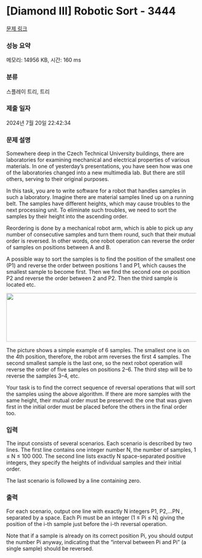 # [Diamond III] Robotic Sort - 3444 

[문제 링크](https://www.acmicpc.net/problem/3444) 

### 성능 요약

메모리: 14956 KB, 시간: 160 ms

### 분류

스플레이 트리, 트리

### 제출 일자

2024년 7월 20일 22:42:34

### 문제 설명

<p>Somewhere deep in the Czech Technical University buildings, there are laboratories for examining mechanical and electrical properties of various materials. In one of yesterday’s presentations, you have seen how was one of the laboratories changed into a new multimedia lab. But there are still others, serving to their original purposes.</p>

<p>In this task, you are to write software for a robot that handles samples in such a laboratory. Imagine there are material samples lined up on a running belt. The samples have different heights, which may cause troubles to the next processing unit. To eliminate such troubles, we need to sort the samples by their height into the ascending order.</p>

<p>Reordering is done by a mechanical robot arm, which is able to pick up any number of consecutive samples and turn them round, such that their mutual order is reversed. In other words, one robot operation can reverse the order of samples on positions between A and B.</p>

<p>A possible way to sort the samples is to find the position of the smallest one (P1) and reverse the order between positions 1 and P1, which causes the smallest sample to become first. Then we find the second one on position P2 and reverse the order between 2 and P2. Then the third sample is located etc.</p>

<p style="text-align: center;"><img alt="" src="" style="height:129px; width:552px"></p>

<p>The picture shows a simple example of 6 samples. The smallest one is on the 4th position, therefore, the robot arm reverses the first 4 samples. The second smallest sample is the last one, so the next robot operation will reverse the order of five samples on positions 2–6. The third step will be to reverse the samples 3–4, etc.</p>

<p>Your task is to find the correct sequence of reversal operations that will sort the samples using the above algorithm. If there are more samples with the same height, their mutual order must be preserved: the one that was given first in the initial order must be placed before the others in the final order too.</p>

### 입력 

 <p>The input consists of several scenarios. Each scenario is described by two lines. The first line contains one integer number N, the number of samples, 1 ≤ N ≤ 100 000. The second line lists exactly N space-separated positive integers, they specify the heights of individual samples and their initial order.</p>

<p>The last scenario is followed by a line containing zero.</p>

### 출력 

 <p>For each scenario, output one line with exactly N integers P1, P2,...PN , separated by a space. Each Pi must be an integer (1 ≤ Pi ≤ N) giving the position of the i-th sample just before the i-th reversal operation.</p>

<p>Note that if a sample is already on its correct position Pi, you should output the number Pi anyway, indicating that the “interval between Pi and Pi” (a single sample) should be reversed.</p>

